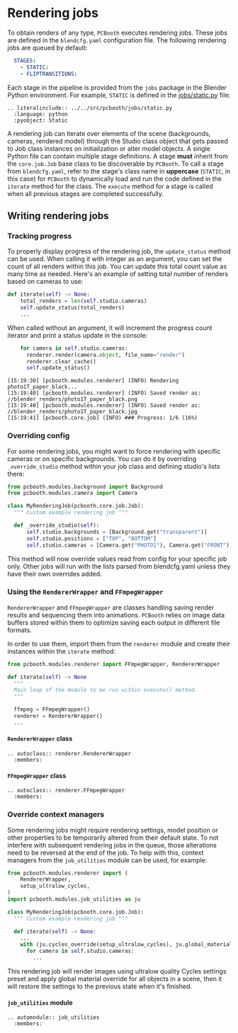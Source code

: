 # Rendering jobs

To obtain renders of any type, `PCBooth` executes rendering jobs.
These jobs are defined in the `blendcfg.yaml` configuration file.
The following rendering jobs are queued by default:

```yaml
  STAGES:
    - STATIC:
    - FLIPTRANSITIONS:
```

Each stage in the pipeline is provided from the `jobs` package in the Blender Python environment.
For example, `STATIC` is defined in the [jobs/static.py](../../src/jobs/static.py) file:

```{eval-rst}
.. literalinclude:: ../../src/pcbooth/jobs/static.py
  :language: python
  :pyobject: Static
```

A rendering job can iterate over elements of the scene (backgrounds, cameras, rendered model) through the Studio class object that gets passed to Job class instances on initialization or alter model objects. 
A single Python file can contain multiple stage definitions.
A stage **must** inherit from the `core.job.Job` base class to be discoverable by `PCBooth`.
To call a stage from `blendcfg.yaml`, refer to the stage's class name in **uppercase** (`STATIC`, in this case) for `PCBooth` to dynamically load and run the code defined in the `iterate` method for the class.
The `execute` method for a stage is called when all previous stages are completed successfully.

## Writing rendering jobs

### Tracking progress

To properly display progress of the rendering job, the `update_status` method can be used. 
When calling it with integer as an argument, you can set the count of all renders within this job. 
You can update this total count value as many time as needed. 
Here's an example of setting total number of renders based on cameras to use:

```python
def iterate(self) -> None:
    total_renders = len(self.studio.cameras)
    self.update_status(total_renders)
    ...
```

When called without an argument, it will increment the progress count iterator and print a status update in the console:

```python
    for camera in self.studio.cameras:
      renderer.render(camera.object, file_name="render")
      renderer.clear_cache()
      self.update_status()
```

```
[15:19:30] [pcbooth.modules.renderer] (INFO) Rendering photo1T_paper_black...
[15:19:40] [pcbooth.modules.renderer] (INFO) Saved render as: //blender_renders/photo1T_paper_black.png
[15:19:40] [pcbooth.modules.renderer] (INFO) Saved render as: //blender_renders/photo1T_paper_black.jpg
[15:19:41] [pcbooth.core.job] (INFO) ### Progress: 1/6 (16%)
```

### Overriding config 

For some rendering jobs, you might want to force rendering with specific cameras or on specific backgrounds. 
You can do it by overriding `_override_studio` method within your job class and defining studio's lists there:

```python
from pcbooth.modules.background import Background
from pcbooth.modules.camera import Camera

class MyRenderingJob(pcbooth.core.job.Job):
  """ Custom example rendering job """

  def _override_studio(self):
      self.studio.backgrounds = [Background.get("transparent")]
      self.studio.positions = ["TOP", "BOTTOM"]
      self.studio.cameras = [Camera.get("PHOTO1"), Camera.get("FRONT")]
```

This method will now override values read from config for your specific job only. 
Other jobs will run with the lists parsed from blendcfg.yaml unless they have their own overrides added.

### Using the `RendererWrapper` and `FFmpegWrapper`

`RendererWrapper` and `FFmpegWrapper` are classes handling saving render results and sequencing them into animations. 
`PCBooth` relies on image data buffers stored within them to optimize saving each output in different file formats.

In order to use them, import them from the `renderer` module and create their instances within the `iterate` method:

```python
from pcbooth.modules.renderer import FFmpegWrapper, RendererWrapper

def iterate(self) -> None
  """
  Main loop of the module to be run within execute() method.
  """

  ffmpeg = FFmpegWrapper()
  renderer = RendererWrapper()
  ...
```

#### `RendererWrapper` class

```{eval-rst}
.. autoclass:: renderer.RendererWrapper
  :members: 

```

#### `FFmpegWrapper` class

```{eval-rst}
.. autoclass:: renderer.FFmpegWrapper
  :members: 

```

### Override context managers

Some rendering jobs might require rendering settings, model position or other properties to be temporarily altered from their default state. 
To not interfere with subsequent rendering jobs in the queue, those alterations need to be reversed at the end of the job. 
To help with this, context managers from the `job_utilities` module can be used, for example:

```python
from pcbooth.modules.renderer import (
    RendererWrapper,
    setup_ultralow_cycles,
)
import pcbooth.modules.job_utilities as ju

class MyRenderingJob(pcbooth.core.job.Job):
  """ Custom example rendering job """

  def iterate(self) -> None:
    ...
    with (ju.cycles_override(setup_ultralow_cycles), ju.global_material_override()):
      for camera in self.studio.cameras:
        ...
```

This rendering job will render images using ultralow quality Cycles settings preset and apply global material override for all objects in a scene, then it will restore the settings to the previous state when it's finished.

#### `job_utilities` module

```{eval-rst}
.. automodule:: job_utilities
  :members: 
```


